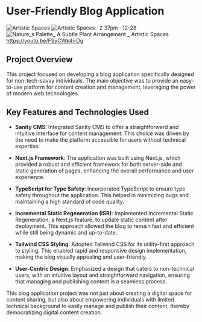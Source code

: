 # User-Friendly Blog Application
![Artistic Spaces](https://github.com/RoshanDewmina/blog-nextjs-sanity-starter-kit/assets/107935194/87187e2c-4305-4c4c-ac4a-88be332e94e6)
![Artistic Spaces · 2 37pm · 12-28](https://github.com/RoshanDewmina/blog-nextjs-sanity-starter-kit/assets/107935194/d4b4225b-46b1-48f4-b231-11b483a53bac)
![Nature_s Palette_ A Subtle Plant Arrangement _ Artistic Spaces](https://github.com/RoshanDewmina/blog-nextjs-sanity-starter-kit/assets/107935194/7b45fe8d-fa60-499e-8c63-0681050acd41)
https://youtu.be/FSyCWk4i-Dg

## Project Overview
This project focused on developing a blog application specifically designed for non-tech-savvy individuals. The main objective was to provide an easy-to-use platform for content creation and management, leveraging the power of modern web technologies.

## Key Features and Technologies Used

- **Sanity CMS**: Integrated Sanity CMS to offer a straightforward and intuitive interface for content management. This choice was driven by the need to make the platform accessible for users without technical expertise.

- **Next.js Framework**: The application was built using Next.js, which provided a robust and efficient framework for both server-side and static generation of pages, enhancing the overall performance and user experience.

- **TypeScript for Type Safety**: Incorporated TypeScript to ensure type safety throughout the application. This helped in minimizing bugs and maintaining a high standard of code quality.

- **Incremental Static Regeneration (ISR)**: Implemented Incremental Static Regeneration, a Next.js feature, to update static content after deployment. This approach allowed the blog to remain fast and efficient while still being dynamic and up-to-date.

- **Tailwind CSS Styling**: Adopted Tailwind CSS for its utility-first approach to styling. This enabled rapid and responsive design implementation, making the blog visually appealing and user-friendly.

- **User-Centric Design**: Emphasized a design that caters to non-technical users, with an intuitive layout and straightforward navigation, ensuring that managing and publishing content is a seamless process.

This blog application project was not just about creating a digital space for content sharing, but also about empowering individuals with limited technical background to easily manage and publish their content, thereby democratizing digital content creation.
